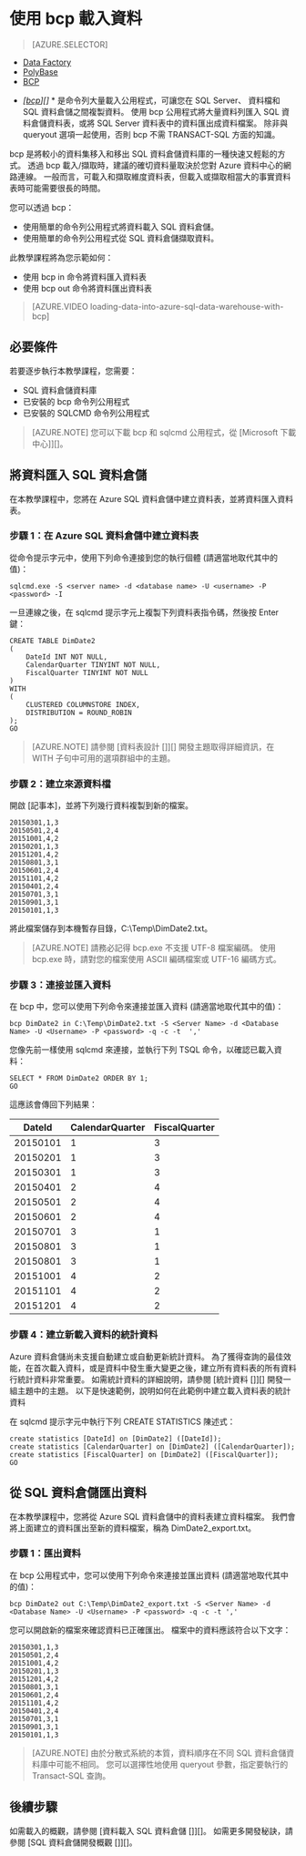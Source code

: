 <properties
   pageTitle="使用 bcp 將資料載入 SQL 資料倉儲 | Microsoft Azure"
   description="瞭解 bcp 是什麼及如何用於資料倉儲案例。"
   services="sql-data-warehouse"
   documentationCenter="NA"
   authors="TwoUnder"
   manager="barbkess"
   editor=""/>

<tags
   ms.service="sql-data-warehouse"
   ms.devlang="NA"
   ms.topic="article"
   ms.tgt_pltfrm="NA"
   ms.workload="data-services"
   ms.date="11/19/2015"
   ms.author="mausher;barbkess"/>



# 使用 bcp 載入資料

> [AZURE.SELECTOR]
- [Data Factory](sql-data-warehouse-get-started-load-with-azure-data-factory.md)
- [PolyBase](sql-data-warehouse-get-started-load-with-polybase.md)
- [BCP](sql-data-warehouse-load-with-bcp.md)



* *[[bcp]][]* * 是命令列大量載入公用程式，可讓您在 SQL Server、 資料檔和 SQL 資料倉儲之間複製資料。 使用 bcp 公用程式將大量資料列匯入 SQL 資料倉儲資料表，或將 SQL Server 資料表中的資料匯出成資料檔案。 除非與 queryout 選項一起使用，否則 bcp 不需 TRANSACT-SQL 方面的知識。

bcp 是將較小的資料集移入和移出 SQL 資料倉儲資料庫的一種快速又輕鬆的方式。 透過 bcp 載入/擷取時，建議的確切資料量取決於您對 Azure 資料中心的網路連線。 一般而言，可載入和擷取維度資料表，但載入或擷取相當大的事實資料表時可能需要很長的時間。

您可以透過 bcp：

- 使用簡單的命令列公用程式將資料載入 SQL 資料倉儲。
- 使用簡單的命令列公用程式從 SQL 資料倉儲擷取資料。

此教學課程將為您示範如何：

- 使用 bcp in 命令將資料匯入資料表
- 使用 bcp out 命令將資料匯出資料表

>[AZURE.VIDEO loading-data-into-azure-sql-data-warehouse-with-bcp]

## 必要條件

若要逐步執行本教學課程，您需要：

- SQL 資料倉儲資料庫
- 已安裝的 bcp 命令列公用程式
- 已安裝的 SQLCMD 命令列公用程式

>[AZURE.NOTE] 您可以下載 bcp 和 sqlcmd 公用程式，從 [Microsoft 下載中心]][]。

## 將資料匯入 SQL 資料倉儲

在本教學課程中，您將在 Azure SQL 資料倉儲中建立資料表，並將資料匯入資料表。

### 步驟 1：在 Azure SQL 資料倉儲中建立資料表

從命令提示字元中，使用下列命令連接到您的執行個體 (請適當地取代其中的值)：

```
sqlcmd.exe -S <server name> -d <database name> -U <username> -P <password> -I
```
一旦連線之後，在 sqlcmd 提示字元上複製下列資料表指令碼，然後按 Enter 鍵：

```
CREATE TABLE DimDate2 
(
    DateId INT NOT NULL,
    CalendarQuarter TINYINT NOT NULL,
    FiscalQuarter TINYINT NOT NULL
)
WITH 
(
    CLUSTERED COLUMNSTORE INDEX,
    DISTRIBUTION = ROUND_ROBIN
);
GO
```
>[AZURE.NOTE] 請參閱 [資料表設計 []][] 開發主題取得詳細資訊，在 WITH 子句中可用的選項群組中的主題。

### 步驟 2：建立來源資料檔

開啟 [記事本]，並將下列幾行資料複製到新的檔案。

```
20150301,1,3
20150501,2,4
20151001,4,2
20150201,1,3
20151201,4,2
20150801,3,1
20150601,2,4
20151101,4,2
20150401,2,4
20150701,3,1
20150901,3,1
20150101,1,3
```

將此檔案儲存到本機暫存目錄，C:\Temp\DimDate2.txt。
> [AZURE.NOTE] 請務必記得 bcp.exe 不支援 UTF-8 檔案編碼。 使用 bcp.exe 時，請對您的檔案使用 ASCII 編碼檔案或 UTF-16 編碼方式。

### 步驟 3：連接並匯入資料

在 bcp 中，您可以使用下列命令來連接並匯入資料 (請適當地取代其中的值)：

```
bcp DimDate2 in C:\Temp\DimDate2.txt -S <Server Name> -d <Database Name> -U <Username> -P <password> -q -c -t  ','
```

您像先前一樣使用 sqlcmd 來連接，並執行下列 TSQL 命令，以確認已載入資料：

```
SELECT * FROM DimDate2 ORDER BY 1;
GO
```

這應該會傳回下列結果：

 DateId| CalendarQuarter| FiscalQuarter
----------- |--------------- |-------------
 20150101| 1| 3
 20150201| 1| 3
 20150301| 1| 3
 20150401| 2| 4
 20150501| 2| 4
 20150601| 2| 4
 20150701| 3| 1
 20150801| 3| 1
 20150801| 3| 1
 20151001| 4| 2
 20151101| 4| 2
 20151201| 4| 2

### 步驟 4：建立新載入資料的統計資料

Azure 資料倉儲尚未支援自動建立或自動更新統計資料。 為了獲得查詢的最佳效能，在首次載入資料，或是資料中發生重大變更之後，建立所有資料表的所有資料行統計資料非常重要。 如需統計資料的詳細說明，請參閱 [統計資料 []][] 開發一組主題中的主題。 以下是快速範例，說明如何在此範例中建立載入資料表的統計資料

在 sqlcmd 提示字元中執行下列 CREATE STATISTICS 陳述式：

```
create statistics [DateId] on [DimDate2] ([DateId]);
create statistics [CalendarQuarter] on [DimDate2] ([CalendarQuarter]);
create statistics [FiscalQuarter] on [DimDate2] ([FiscalQuarter]);
GO
```

## 從 SQL 資料倉儲匯出資料

在本教學課程中，您將從 Azure SQL 資料倉儲中的資料表建立資料檔案。 我們會將上面建立的資料匯出至新的資料檔案，稱為 DimDate2_export.txt。

### 步驟 1：匯出資料

在 bcp 公用程式中，您可以使用下列命令來連接並匯出資料 (請適當地取代其中的值)：

```
bcp DimDate2 out C:\Temp\DimDate2_export.txt -S <Server Name> -d <Database Name> -U <Username> -P <password> -q -c -t ','
```
您可以開啟新的檔案來確認資料已正確匯出。 檔案中的資料應該符合以下文字：

```
20150301,1,3
20150501,2,4
20151001,4,2
20150201,1,3
20151201,4,2
20150801,3,1
20150601,2,4
20151101,4,2
20150401,2,4
20150701,3,1
20150901,3,1
20150101,1,3
```

>[AZURE.NOTE] 由於分散式系統的本質，資料順序在不同 SQL 資料倉儲資料庫中可能不相同。 您可以選擇性地使用 queryout 參數，指定要執行的 Transact-SQL 查詢。

## 後續步驟

如需載入的概觀，請參閱 [資料載入 SQL 資料倉儲 []][]。
如需更多開發秘訣，請參閱 [SQL 資料倉儲開發概觀 []][]。








[load data into sql data warehouse]: ./sql-data-warehouse-overview-load.md 
[sql data warehouse development overview]: ./sql-data-warehouse-overview-develop.md 
[table design]: ./sql-data-warehouse-develop-table-design.md 
[statistics]: ./sql-data-warehouse-develop-statistics.md 
[bcp]: https://msdn.microsoft.com/library/ms162802.aspx 
[microsoft download center]: http://www.microsoft.com/download/details.aspx?id=36433 

